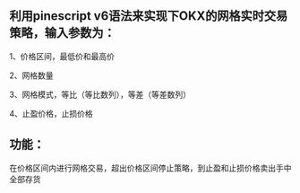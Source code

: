 ## 利用pinescript v6语法来实现下OKX的网格实时交易策略，输入参数为：
1、价格区间，最低价和最高价

2、网格数量

3、网格模式，等比（等比数列），等差（等差数列）

4、止盈价格，止损价格

## 功能：
在价格区间内进行网格交易，超出价格区间停止策略，到止盈和止损价格卖出手中全部存货
